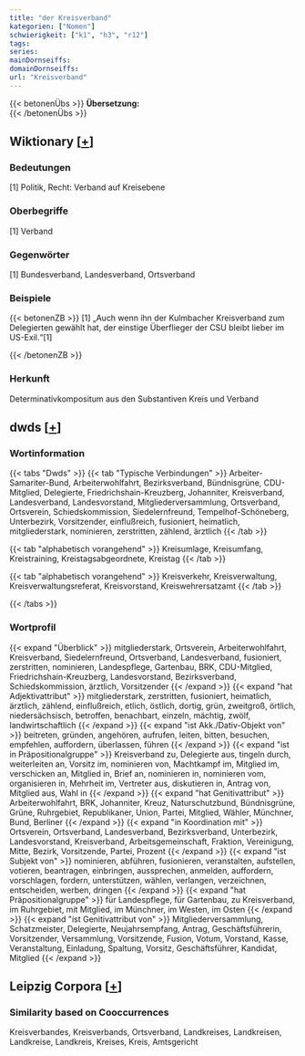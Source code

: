 ```yaml
---
title: "der Kreisverband"
kategorien: ["Nomen"]
schwierigkeit: ["k1", "h3", "r12"]
tags:
series:
mainDornseiffs:
domainDornseiffs:
url: "Kreisverband"
---
```


{{< betonenÜbs >}}
**Übersetzung:**  
{{< /betonenÜbs >}}

## Wiktionary [[+](https://de.wiktionary.org/wiki/Kreisverband)]

### Bedeutungen
[1] Politik, Recht: Verband auf Kreisebene  

### Oberbegriffe
[1] Verband  

### Gegenwörter
[1] Bundesverband, Landesverband, Ortsverband  

### Beispiele
{{< betonenZB >}}
[1] „Auch wenn ihn der Kulmbacher Kreisverband zum Delegierten gewählt hat, der einstige Überflieger der CSU bleibt lieber im US-Exil.“[1]  

{{< /betonenZB >}}
### Herkunft
Determinativkompositum aus den Substantiven Kreis und Verband  



## dwds [[+](https://www.dwds.de/wb/Kreisverband)]

### Wortinformation
{{< tabs "Dwds" >}}
{{< tab "Typische Verbindungen" >}}
Arbeiter-Samariter-Bund, Arbeiterwohlfahrt, Bezirksverband, Bündnisgrüne, CDU-Mitglied, Delegierte, Friedrichshain-Kreuzberg, Johanniter, Kreisverband, Landesverband, Landesvorstand, Mitgliederversammlung, Ortsverband, Ortsverein, Schiedskommission, Siedelernfreund, Tempelhof-Schöneberg, Unterbezirk, Vorsitzender, einflußreich, fusioniert, heimatlich, mitgliederstark, nominieren, zerstritten, zählend, ärztlich
{{< /tab >}}

{{< tab "alphabetisch vorangehend" >}}
Kreisumlage, Kreisumfang, Kreistraining, Kreistagsabgeordnete, Kreistag
{{< /tab >}}

{{< tab "alphabetisch vorangehend" >}}
Kreisverkehr, Kreisverwaltung, Kreisverwaltungsreferat, Kreisvorstand, Kreiswehrersatzamt
{{< /tab >}}

{{< /tabs >}}

### Wortprofil
{{< expand "Überblick" >}} mitgliederstark, Ortsverein, Arbeiterwohlfahrt, Kreisverband, Siedelernfreund, Ortsverband, Landesverband, fusioniert, zerstritten, nominieren, Landespflege, Gartenbau, BRK, CDU-Mitglied, Friedrichshain-Kreuzberg, Landesvorstand, Bezirksverband, Schiedskommission, ärztlich, Vorsitzender {{< /expand >}}
{{< expand "hat Adjektivattribut" >}} mitgliederstark, zerstritten, fusioniert, heimatlich, ärztlich, zählend, einflußreich, etlich, östlich, dortig, grün, zweitgroß, örtlich, niedersächsisch, betroffen, benachbart, einzeln, mächtig, zwölf, landwirtschaftlich {{< /expand >}}
{{< expand "ist Akk./Dativ-Objekt von" >}} beitreten, gründen, angehören, aufrufen, leiten, bitten, besuchen, empfehlen, auffordern, überlassen, führen {{< /expand >}}
{{< expand "ist in Präpositionalgruppe" >}} Kreisverband zu, Delegierte aus, tingeln durch, weiterleiten an, Vorsitz im, nominieren von, Machtkampf im, Mitglied im, verschicken an, Mitglied in, Brief an, nominieren in, nominieren vom, organisieren in, Mehrheit im, Vertreter aus, diskutieren in, Antrag von, Mitglied aus, Wahl in {{< /expand >}}
{{< expand "hat Genitivattribut" >}} Arbeiterwohlfahrt, BRK, Johanniter, Kreuz, Naturschutzbund, Bündnisgrüne, Grüne, Ruhrgebiet, Republikaner, Union, Partei, Mitglied, Wähler, Münchner, Bund, Berliner {{< /expand >}}
{{< expand "in Koordination mit" >}} Ortsverein, Ortsverband, Landesverband, Bezirksverband, Unterbezirk, Landesvorstand, Kreisverband, Arbeitsgemeinschaft, Fraktion, Vereinigung, Mitte, Bezirk, Vorsitzende, Partei, Prozent {{< /expand >}}
{{< expand "ist Subjekt von" >}} nominieren, abführen, fusionieren, veranstalten, aufstellen, votieren, beantragen, einbringen, aussprechen, anmelden, auffordern, vorschlagen, fordern, unterstützen, wählen, verlangen, verzeichnen, entscheiden, werben, dringen {{< /expand >}}
{{< expand "hat Präpositionalgruppe" >}} für Landespflege, für Gartenbau, zu Kreisverband, im Ruhrgebiet, mit Mitglied, im Münchner, im Westen, im Osten {{< /expand >}}
{{< expand "ist Genitivattribut von" >}} Mitgliederversammlung, Schatzmeister, Delegierte, Neujahrsempfang, Antrag, Geschäftsführerin, Vorsitzender, Versammlung, Vorsitzende, Fusion, Votum, Vorstand, Kasse, Veranstaltung, Einladung, Spaltung, Vorsitz, Geschäftsführer, Kandidat, Mitglied {{< /expand >}}

## Leipzig Corpora [[+](https://corpora.uni-leipzig.de/en/res?word=Kreisverband&corpusId=deu_newscrawl-public_2018)]


### Similarity based on Cooccurrences
Kreisverbandes, Kreisverbands, Ortsverband, Landkreises, Landkreisen, Landkreise, Landkreis, Kreises, Kreis, Amtsgericht

